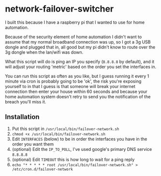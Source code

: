 # network-failover-switcher
I built this because I have a raspberry pi that I wanted to use for home automation.

Because of the security element of home automation I didn't want to assume that my normal broadband connection was up, so I got a 3g USB dongle and plugged that in, all good but my pi didn't know to route over the 3g dongle when the lan/wifi was down.

What this script will do is ping an IP you specify (`8.8.8.8` by default), and it will adjust your routing 'metric' based on the order you set the interfaces in.

You can run this script as often as you like, but I guess running it every 1 minute via cron is probably going to be 'ok', the risk you're exposing yourself to in that I guess is that someone will break your internet connection then enter your house within 60 seconds and because your home automation system doesn't retry to send you the notification of the breach you'll miss it.

## Installation
1. Put this script in `/usr/local/bin/failover-network.sh`
1. `chmod +x /usr/local/bin/failover-network.sh`
1. Edit `INTERFACES` (below) to be in order the interfaces you have in the order you want them
1. (optional) Edit the `IP_TO_POLL`, I've used google's primary DNS service `8.8.8.8`
1. (optional) Edit `TIMEOUT` this is how long to wait for a ping reply
1. `echo "* * * * * root /usr/local/bin/failover-network.sh" > /etc/cron.d/failover-network`
